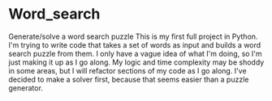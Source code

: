 # Word_search
Generate/solve a word search puzzle
This is my first full project in Python. I'm trying to write code that takes 
a set of words as input and builds a word search puzzle from them. I only 
have a vague idea of what I'm doing, so I'm just making it up as I go along.
My logic and time complexity may be shoddy in some areas, but I will refactor
sections of my code as I go along. I've decided to make a solver first, because
that seems easier than a puzzle generator.
